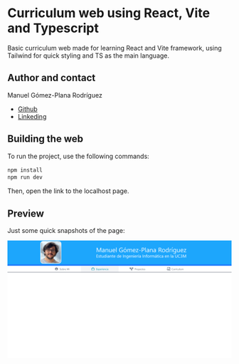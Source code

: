 # Curriculum web using React, Vite and Typescript

Basic curriculum web made for learning React and Vite framework, using Tailwind for quick styling and TS as the main language.

## Author and contact
Manuel Gómez-Plana Rodríguez

- [Github](https://github.com/ManuGPR)
- [Linkeding](www.linkedin.com/in/manuelgpr)
## Building the web

To run the project, use the following commands:

```bash
npm install
npm run dev
```

Then, open the link to the localhost page.

## Preview

Just some quick snapshots of the page:

![alt text](image.png)